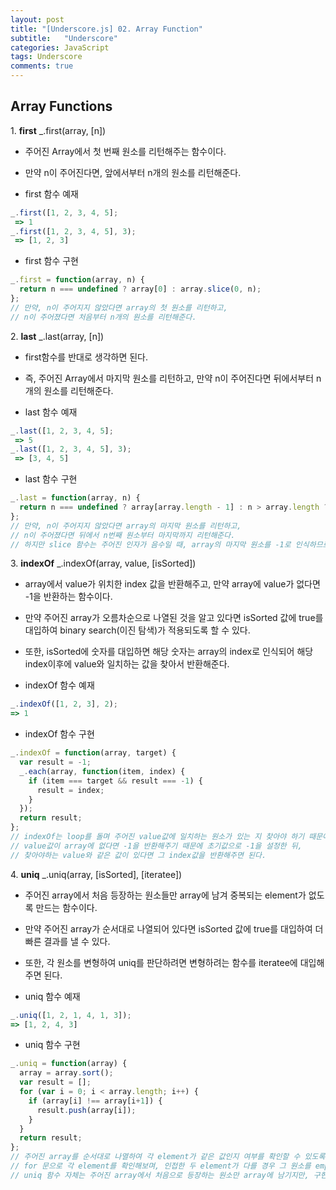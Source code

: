 ```yaml
---
layout: post
title: "[Underscore.js] 02. Array Function"
subtitle:   "Underscore"
categories: JavaScript
tags: Underscore
comments: true
---
```


## Array Functions

1\. **first** _.first(array, [n])

 - 주어진 Array에서 첫 번째 원소를 리턴해주는 함수이다.
 - 만약 n이 주어진다면, 앞에서부터 n개의 원소를 리턴해준다.

 - first 함수 예재  
```javascript
_.first([1, 2, 3, 4, 5];
 => 1
_.first([1, 2, 3, 4, 5], 3);
 => [1, 2, 3]
```

 - first 함수 구현  
```javascript
_.first = function(array, n) {
  return n === undefined ? array[0] : array.slice(0, n);
};
// 만약, n이 주어지지 않았다면 array의 첫 원소를 리턴하고,
// n이 주어졌다면 처음부터 n개의 원소를 리턴해준다.
```

2\. **last** _.last(array, [n])

 - first함수를 반대로 생각하면 된다.
 - 즉, 주어진 Array에서 마지막 원소를 리턴하고, 만약 n이 주어진다면 뒤에서부터 n개의 원소를 리턴해준다.

 - last 함수 예재  
```javascript
_.last([1, 2, 3, 4, 5];
 => 5
_.last([1, 2, 3, 4, 5], 3);
 => [3, 4, 5]
```

 - last 함수 구현  
```javascript
_.last = function(array, n) {
  return n === undefined ? array[array.length - 1] : n > array.length ? array : array.slice(array.length - n)
};
// 만약, n이 주어지지 않았다면 array의 마지막 원소를 리턴하고,
// n이 주어졌다면 뒤에서 n번째 원소부터 마지막까지 리턴해준다.
// 하지만 slice 함수는 주어진 인자가 음수일 때, array의 마지막 원소를 -1로 인식하므로, n이 array의 길이보다 큰 경우는 예외처리를 해준다.
```

3\. **indexOf** _.indexOf(array, value, [isSorted])

 - array에서 value가 위치한 index 값을 반환해주고, 만약 array에 value가 없다면 -1을 반환하는 함수이다.
 - 만약 주어진 array가 오름차순으로 나열된 것을 알고 있다면 isSorted 값에 true를 대입하여 binary search(이진 탐색)가 적용되도록 할 수 있다.
 - 또한, isSorted에 숫자를 대입하면 해당 숫자는 array의 index로 인식되어 해당 index이후에 value와 일치하는 값을 찾아서 반환해준다.

 - indexOf 함수 예재  
```javascript
_.indexOf([1, 2, 3], 2);
=> 1
```

 - indexOf 함수 구현  
```javascript
_.indexOf = function(array, target) {
  var result = -1;
  _.each(array, function(item, index) {
    if (item === target && result === -1) {
      result = index;
    }
  });
  return result;
};
// indexOf는 loop를 돌며 주어진 value값에 일치하는 원소가 있는 지 찾아야 하기 때문에 each 함수를 적용하여 쉽게 구현할 수 있다.
// value값이 array에 없다면 -1을 반환해주기 때문에 초기값으로 -1을 설정한 뒤,
// 찾아야하는 value와 같은 값이 있다면 그 index값을 반환해주면 된다.
```

4\. **uniq** _.uniq(array, [isSorted], [iteratee])

 - 주어진 array에서 처음 등장하는 원소들만 array에 남겨 중복되는 element가 없도록 만드는 함수이다.
 - 만약 주어진 array가 순서대로 나열되어 있다면 isSorted 값에 true를 대입하여 더 빠른 결과를 낼 수 있다.
 - 또한, 각 원소를 변형하여 uniq를 판단하려면 변형하려는 함수를 iteratee에 대입해주면 된다.

 - uniq 함수 예재  
```javascript
_.uniq([1, 2, 1, 4, 1, 3]);
=> [1, 2, 4, 3]
```

 - uniq 함수 구현  
```javascript
_.uniq = function(array) {
  array = array.sort();
  var result = [];
  for (var i = 0; i < array.length; i++) {
    if (array[i] !== array[i+1]) {
      result.push(array[i]);
    }
  }
  return result;
};
// 주어진 array를 순서대로 나열하여 각 element가 같은 값인지 여부를 확인할 수 있도록 한다.
// for 문으로 각 element를 확인해보며, 인접한 두 element가 다를 경우 그 원소를 empty array에 push해 준다.
// uniq 함수 자체는 주어진 array에서 처음으로 등장하는 원소만 array에 남기지만, 구현하는 코드의 경우에는 가장 마지막 원소를 array에 push한다.
```
